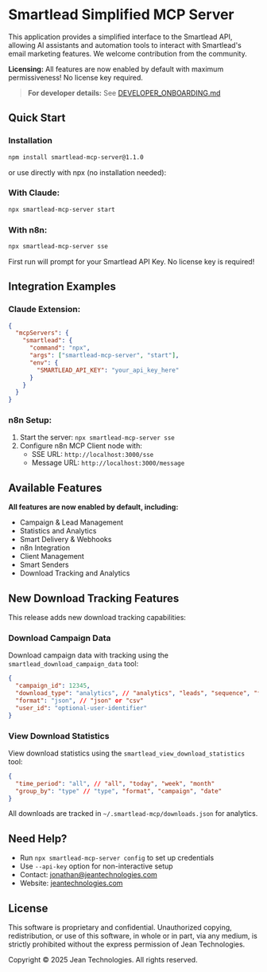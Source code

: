 # Smartlead Simplified MCP Server

This application provides a simplified interface to the Smartlead API, allowing AI assistants and automation tools to interact with Smartlead's email marketing features. We welcome contribution from the community.

**Licensing:** All features are now enabled by default with maximum permissiveness! No license key required.

> **For developer details:** See [DEVELOPER_ONBOARDING.md](./DEVELOPER_ONBOARDING.md)

## Quick Start

### Installation
```bash
npm install smartlead-mcp-server@1.1.0
```

or use directly with npx (no installation needed):


### With Claude:
```bash
npx smartlead-mcp-server start
```

### With n8n:
```bash
npx smartlead-mcp-server sse
```

First run will prompt for your Smartlead API Key. No license key is required!

## Integration Examples

### Claude Extension:
```json
{
  "mcpServers": {
    "smartlead": {
      "command": "npx",
      "args": ["smartlead-mcp-server", "start"],
      "env": {
        "SMARTLEAD_API_KEY": "your_api_key_here"
      }
    }
  }
}
```

### n8n Setup:
1. Start the server: `npx smartlead-mcp-server sse`
2. Configure n8n MCP Client node with:
   - SSE URL: `http://localhost:3000/sse`
   - Message URL: `http://localhost:3000/message`

## Available Features

**All features are now enabled by default, including:**
- Campaign & Lead Management
- Statistics and Analytics
- Smart Delivery & Webhooks
- n8n Integration
- Client Management
- Smart Senders
- Download Tracking and Analytics

## New Download Tracking Features

This release adds new download tracking capabilities:

### Download Campaign Data
Download campaign data with tracking using the `smartlead_download_campaign_data` tool:
```json
{
  "campaign_id": 12345,
  "download_type": "analytics", // "analytics", "leads", "sequence", "full_export"
  "format": "json", // "json" or "csv"
  "user_id": "optional-user-identifier"
}
```

### View Download Statistics
View download statistics using the `smartlead_view_download_statistics` tool:
```json
{
  "time_period": "all", // "all", "today", "week", "month"
  "group_by": "type" // "type", "format", "campaign", "date"
}
```

All downloads are tracked in `~/.smartlead-mcp/downloads.json` for analytics.

## Need Help?

- Run `npx smartlead-mcp-server config` to set up credentials
- Use `--api-key` option for non-interactive setup
- Contact: jonathan@jeantechnologies.com
- Website: [jeantechnologies.com](https://jeantechnologies.com)

## License

This software is proprietary and confidential. Unauthorized copying, redistribution, or use of this software, in whole or in part, via any medium, is strictly prohibited without the express permission of Jean Technologies.

Copyright © 2025 Jean Technologies. All rights reserved.